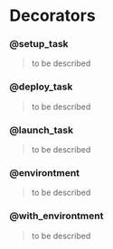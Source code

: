 # Decorators

### @setup_task

> to be described

### @deploy_task

> to be described

### @launch_task

> to be described

### @environtment

> to be described

### @with_environtment

> to be described
